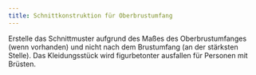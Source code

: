 ```yaml
---
title: Schnittkonstruktion für Oberbrustumfang
---
```


Erstelle das Schnittmuster aufgrund des Maßes des Oberbrustumfanges (wenn vorhanden) und nicht nach dem Brustumfang (an der stärksten Stelle). Das Kleidungsstück wird figurbetonter ausfallen für Personen mit Brüsten.




